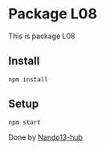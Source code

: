 # Package L08
This is package L08

## Install
```
npm install
```
## Setup
```
npm start
```

Done by [Nando13-hub](https://github.com/Nando13-hub)


